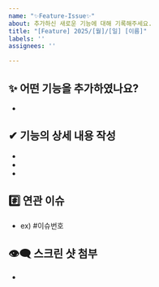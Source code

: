 ```yaml
---
name: "✨Feature-Issue✨"
about: 추가하신 새로운 기능에 대해 기록해주세요.
title: "[Feature] 2025/[월]/[일] [이름]"
labels: ''
assignees: ''

---
```


## ✨ 어떤 기능을 추가하였나요?
- 

## ✔ 기능의 상세 내용 작성
-  
-  
-  

## #️⃣ 연관 이슈 
- ex) #이슈번호 

## 👁‍🗨 스크린 샷 첨부
-
